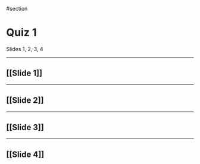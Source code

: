 #section
# Quiz 1
Slides 1, 2, 3, 4

***
## [[Slide 1]]

***
## [[Slide 2]]
***
## [[Slide 3]]
***
## [[Slide 4]]